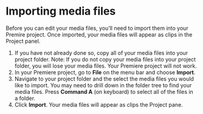 # Importing media files

Before you can edit your media files, you’ll need to import them into your Premire project. Once imported, your media files will appear as clips in the Project panel.

1. If you have not already done so, copy all of your media files into your project folder. Note: If you do not copy your media files into your project folder, you will lose your media files. Your Premiere project will not work.
2. In your Premiere project, go to **File** on the menu bar and choose **Import**.
3. Navigate to your project folder and the select the media files you would like to import. You may need to drill down in the folder tree to find your media files. Press **Command A** \(on keyboard\) to select all of the files in a folder.
4. Click **Import**. Your media files will appear as clips the Project pane.



